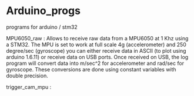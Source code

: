# Arduino_progs
programs for arduino / stm32

MPU6050_raw :
	Allows to receive raw data from a MPU6050 at 1 Khz using a STM32.
	The MPU is set to work at full scale 4g (accelerometer) and 250 degree/sec (gyroscope)
	you can either receive data in ASCII (to plot using arduino 1.6.11) or receive data on USB ports.
	Once received on USB, the log program will convert data into m/sec^2 for accelerometer and rad/sec for gyroscope. These conversions are done using constant variables with double precision.

trigger_cam_mpu :
